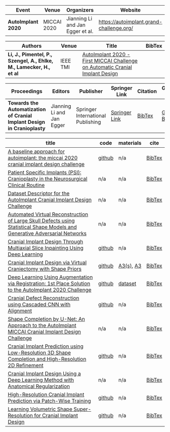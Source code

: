 | **Event** | **Venue** | **Organizers** | **Website**|
| --------------- | --------------- | --------------- |--------------- |
| **AutoImplant 2020**|  MICCAI 2020| Jianning Li and Jan Egger et al.|https://autoimplant.grand-challenge.org/| 

| **Authors** | **Venue** | **Title** | **BibTex**|
| --------------- | --------------- | --------------- |--------------- |
| **Li, J., Pimentel, P., Szengel, A., Ehlke, M., Lamecker, H., et al**|IEEE TMI| [AutoImplant 2020 - First MICCAI Challenge on Automatic Cranial Implant Design](https://ieeexplore.ieee.org/document/9420655)|| 


| **Proceedings** | **Editors** | **Publisher** | **Springer Link**| **Citation** | **Google Book** |
| --------------- | --------------- | --------------- |--------------- |--------------- |--------------- |
| **Towards the Automatization of Cranial Implant Design in Cranioplasty**| Jianning Li and Jan Egger | Springer International Publishing| [Springer Link](https://link.springer.com/book/10.1007%2F978-3-030-64327-0)|[BibTex](https://dl.dropboxusercontent.com/s/j2dgdfjhacd01ca/li2020towards.txt?dl=0)|[Google Book](https://books.google.at/books/about/Towards_the_Automatization_of_Cranial_Im.html?id=KWH5zQEACAAJ&source=kp_book_description&redir_esc=y)|


| title | code |materials | cite |
| --------------- | --------------- | --------------- |--------------- |
| [A baseline approach for autoimplant: the miccai 2020 cranial implant design challenge](https://link.springer.com/chapter/10.1007/978-3-030-60946-7_8) | [github](https://github.com/Jianningli/autoimplant)| n/a | [BibTex](https://dl.dropboxusercontent.com/s/m8i0vq9lrs070bb/li2020baseline.txt?dl=0)|
| [Patient Specific Implants (PSI): Cranioplasty in the Neurosurgical Clinical Routine](https://link.springer.com/chapter/10.1007/978-3-030-64327-0_1) | n/a | n/a | [BibTex](https://dl.dropboxusercontent.com/s/0f29fhziydibcim/von2020patient.txt?dl=0)|
| [Dataset Descriptor for the AutoImplant Cranial Implant Design Challenge](https://link.springer.com/chapter/10.1007/978-3-030-64327-0_2) | n/a | n/a | [BibTex](https://dl.dropboxusercontent.com/s/5si935ml668a8t1/li2020dataset.txt?dl=0)|
| [Automated Virtual Reconstruction of Large Skull Defects using Statistical Shape Models and Generative Adversarial Networks](https://link.springer.com/chapter/10.1007/978-3-030-64327-0_3) | n/a | n/a | [BibTex](https://dl.dropboxusercontent.com/s/36hshbmq2siodur/zachowautomated.txt?dl=0)|
| [Cranial Implant Design Through Multiaxial Slice Inpainting Using Deep Learning](https://link.springer.com/chapter/10.1007/978-3-030-64327-0_4) | [github](https://github.com/jcsyshc/skull_inpainting) | n/a | [BibTex](https://dl.dropboxusercontent.com/s/5sjfuwwb7xtdzgt/shi2020cranial.txt?dl=0)|
| [Cranial Implant Design via Virtual Craniectomy with Shape Priors](https://link.springer.com/chapter/10.1007/978-3-030-64327-0_5) | [github](https://gitlab.com/matzkin/headctools)| [A3(s)](https://dl.dropboxusercontent.com/s/w5nv4hs7kf0d2up/with%20shape%20priors.txt?dl=0), [A3](https://dl.dropboxusercontent.com/s/ifa4webbws4ojyg/without%20shape%20priors.txt?dl=0)| [BibTex](https://dl.dropboxusercontent.com/s/cw8n0h4ndb36jjw/matzkin2020cranial.txt?dl=0)|
| [Deep Learning Using Augmentation via Registration: 1st Place Solution to the AutoImplant 2020 Challenge](https://link.springer.com/chapter/10.1007/978-3-030-64327-0_6) | [github](https://github.com/ellisdg/3DUnetCNN/tree/master/examples/autoimplant2020) | [dataset](https://zenodo.org/record/4270278#.X8zhhNj0lPY)| [BibTex](https://dl.dropboxusercontent.com/s/w5gcqg0b97b1d27/ellis2020deep.txt?dl=0)|
| [Cranial Defect Reconstruction using Cascaded CNN with Alignment](https://link.springer.com/chapter/10.1007/978-3-030-64327-0_7) | [github](https://github.com/OldaKodym/BUT_autoimplant_public) | n/a | [BibTex](https://dl.dropboxusercontent.com/s/zl7vgsuec153nyb/kodym2020cranial.txt?dl=0)|
| [Shape Completion by U-Net: An Approach to the AutoImplant MICCAI Cranial Implant Design Challenge](https://link.springer.com/chapter/10.1007/978-3-030-64327-0_8) | n/a | n/a | [BibTex](https://dl.dropboxusercontent.com/s/syuod3snasuftdd/mainprize2020shape.txt?dl=0)|
| [Cranial Implant Prediction using Low-Resolution 3D Shape Completion and High-Resolution 2D Refinement](https://link.springer.com/chapter/10.1007/978-3-030-64327-0_9)| [github](https://github.com/mlentwicklung/autoimplant)| n/a | [BibTex](https://dl.dropboxusercontent.com/s/f7p61rwxrowjnca/bayat2020cranial.txt?dl=0)|
| [Cranial Implant Design Using a Deep Learning Method with Anatomical Regularization](https://link.springer.com/chapter/10.1007/978-3-030-64327-0_10)| n/a | n/a | [BibTex](https://dl.dropboxusercontent.com/s/uq3hzu8njjgi2gz/wang2020cranial.txt?dl=0)|
| [High-Resolution Cranial Implant Prediction via Patch-Wise Training](https://link.springer.com/chapter/10.1007/978-3-030-64327-0_11)| [github](https://github.com/dyjwb001/autoimplant_vnet)| n/a | [BibTex](https://dl.dropboxusercontent.com/s/7yhttl3amuc5zjc/jin2020high.txt?dl=0)|
| [Learning Volumetric Shape Super-Resolution for Cranial Implant Design](https://link.springer.com/chapter/10.1007/978-3-030-64327-0_12)| [github](https://github.com/matthiashelmuteder/Volumentric-Shape-Super-Resolution) | n/a | [BibTex](https://dl.dropboxusercontent.com/s/x6g3ypmly0lp927/eder2020learning.txt?dl=0)|





